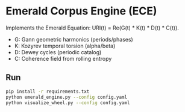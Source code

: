 
# Emerald Corpus Engine (ECE)
Implements the Emerald Equation: URI(t) = Re(G(t) * K(t) * D(t) * C(t)).

- G: Gann geometric harmonics (periods/phases)
- K: Kozyrev temporal torsion (alpha/beta)
- D: Dewey cycles (periodic catalog)
- C: Coherence field from rolling entropy

## Run
```bash
pip install -r requirements.txt
python emerald_engine.py --config config.yaml
python visualize_wheel.py --config config.yaml
```
